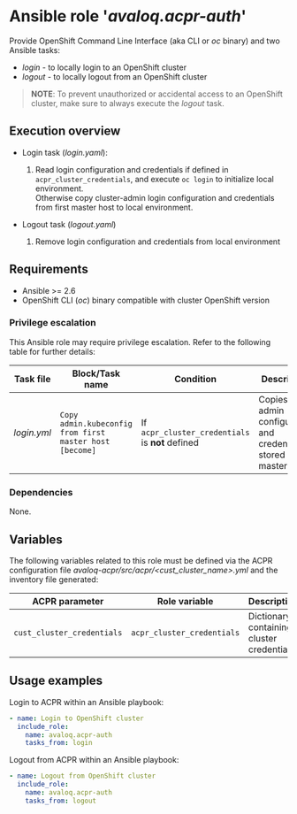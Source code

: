 # Ansible role '*avaloq.acpr-auth*'

Provide OpenShift Command Line Interface (aka CLI or *oc* binary) and two Ansible tasks:
* *login* - to locally login to an OpenShift cluster
* *logout* - to locally logout from an OpenShift cluster

>**NOTE**: To prevent unauthorized or accidental access to an OpenShift cluster, make
>sure to always execute the *logout* task.

## Execution overview

* Login task (_login.yaml_):
  1. Read login configuration and credentials if defined in `acpr_cluster_credentials`,
     and execute `oc login` to initialize local environment.  
     Otherwise copy cluster-admin login configuration and credentials from first master
     host to local environment.

* Logout task (_logout.yaml_)
  1. Remove login configuration and credentials from local environment

## Requirements

* Ansible >= 2.6
* OpenShift CLI (*oc*) binary compatible with cluster OpenShift version

### Privilege escalation

This Ansible role may require privilege escalation. Refer to the following table for
further details:

|Task file   |Block/Task name                                         |Condition                                        |Description                                                            |
|------------|--------------------------------------------------------|-------------------------------------------------|-----------------------------------------------------------------------|
|_login.yml_ |`Copy admin.kubeconfig from first master host [become]` |If `acpr_cluster_credentials` is **not** defined |Copies admin configuration and credentials stored in first master host |

### Dependencies

None.

## Variables

The following variables related to this role must be defined via the ACPR configuration
file *avaloq-acpr/src/acpr/<cust_cluster_name>.yml* and the inventory file generated:

| ACPR parameter                 | Role variable              | Description                               |
|--------------------------------|----------------------------|-------------------------------------------|
| `cust_cluster_credentials`     | `acpr_cluster_credentials` | Dictionary containing cluster credentials |

## Usage examples

Login to ACPR within an Ansible playbook:

```yaml
- name: Login to OpenShift cluster
  include_role:
    name: avaloq.acpr-auth
    tasks_from: login
```

Logout from ACPR within an Ansible playbook:

```yaml
- name: Logout from OpenShift cluster
  include_role:
    name: avaloq.acpr-auth
    tasks_from: logout
```
